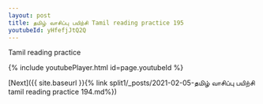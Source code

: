 ```yaml
---
layout: post
title: தமிழ் வாசிப்பு பயிற்சி Tamil reading practice 195
youtubeId: yHfefjJtQ2Q
---
```

 
 
Tamil reading practice
 
 
 
 
 


{% include youtubePlayer.html id=page.youtubeId %}
 
[Next]({{ site.baseurl }}{% link  split1/_posts/2021-02-05-தமிழ் வாசிப்பு பயிற்சி tamil reading practice 194.md%})
 
